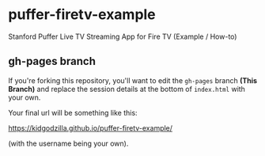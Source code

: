 # puffer-firetv-example
Stanford Puffer Live TV Streaming App for Fire TV (Example / How-to)

## gh-pages branch

If you're forking this repository, you'll want to edit the `gh-pages` branch **(This Branch)** and replace the session details at the bottom of `index.html` with your own.

Your final url will be something like this:

https://kidgodzilla.github.io/puffer-firetv-example/

(with the username being your own).
